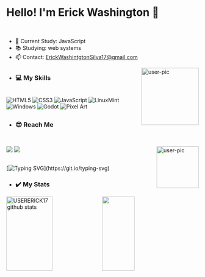 # Hello! I'm Erick Washington 💚
<br>


- 🌱 Current Study: JavaScript
- 📚 Studying: web systems
- 📫 Contact: ErickWashintgtonSilva17@gmail.com
<div>
<img align="right" alt="user-pic" height="150" border-radius:"50px" height="150" src="https://yt3.ggpht.com/fKv9jFSFQAg6YYMiPlITnKHT_jq36QW_qafj8k8Dxir2cQZCbY9Hv94KtgczKL6pVv3MGqKaLKa4=s600-c-fcrop64=1,00000000ffffffff-nd-v1-rwa">
</div>


##

- ### 💻 My Skills 

<br>![HTML5](https://img.shields.io/badge/html5-%23E34F26.svg?style=for-the-badge&logo=html5&logoColor=white)
![CSS3](https://img.shields.io/badge/css3-%231572B6.svg?style=for-the-badge&logo=css3&logoColor=white) 
![JavaScript](https://img.shields.io/badge/javascript-%23323330.svg?style=for-the-badge&logo=javascript&logoColor=%23F7DF1E) 
![LinuxMint](https://img.shields.io/badge/Linux-FCC624?style=for-the-badge&logo=linux&logoColor=black)
![Windows](https://img.shields.io/badge/Windows-0078D6?style=for-the-badge&logo=windows&logoColor=white)
![Godot](https://img.shields.io/badge/Godot-blue?style=for-the-badge&logo=&logoColor=white)
![Pixel Art](https://img.shields.io/badge/PixelArt-pink?style=for-the-badge&logo=&logoColor=black)

  
 ##
  
 - ### 😎 Reach Me
 
<br><div> 
  <a href="https://www.youtube.com/channel/UCvdeiH5njMX5IVonIBUoakA" target="_blank"><img src="https://img.shields.io/badge/YouTube-FF0000?style=for-the-badge&logo=youtube&logoColor=white" target="_blank"></a>
  <a href="https://www.instagram.com/erickuser170/" target="_blank"><img src="https://img.shields.io/badge/-Instagram-%23E4405F?style=for-the-badge&logo=instagram&logoColor=white" target="_blank"></a>
 <img align="right" alt="user-pic" height="110" height="110" src="https://yt3.ggpht.com/c9GXChs7nukmlxRjsaEbO69JAfjO8Xrpt46aLtW7DnEpnG0lE0a_nsQ96ScriNKnAQc_y7ngQgpq=s512-c-fcrop64=1,00000000ffffffff-nd-v1-rwa">  
  
  ##
  
  [![Typing SVG](https://readme-typing-svg.demolab.com/?lines=Turn_Coffee_into_Code;)](https://git.io/typing-svg)
  
 - ### :heavy_check_mark: My Stats
  
  <img width="49%" height="195px" src="https://github-readme-stats.vercel.app/api?username=USERERICK17&show_icons=true&count_private=true&hide_border=true&title_color=00bfbf&icon_color=00bfbf&text_color=c9d1d9&bg_color=0d1117" alt="USERERICK17 github stats" /> 
  <img width="41%" height="195px" src="https://github-readme-stats.vercel.app/api/top-langs/?username=USERERICK17&layout=compact&hide_border=true&title_color=00bfbf&text_color=00bfbf&bg_color=0d1117" />
</div>

  ##
  

 
